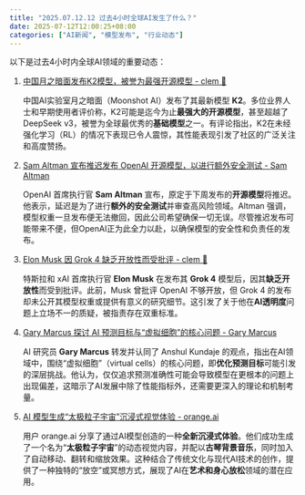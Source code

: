 ```yaml
---
title: "2025.07.12.12 过去4小时全球AI发生了什么？"
date: 2025-07-12T12:00:25+08:00
categories: ["AI新闻", "模型发布", "行业动态"]
---
```


以下是过去4小时内全球AI领域的重要动态：

1.  [中国月之暗面发布K2模型，被誉为最强开源模型 - clem 🤗](https://x.com/ClementDelangue/status/1943850674279862664)

    中国AI实验室月之暗面（Moonshot AI）发布了其最新模型 **K2**。多位业界人士和早期使用者评价称，K2可能是迄今为止**最强大的开源模型**，甚至超越了DeepSeek v3，被誉为全球最优秀的**基础模型**之一。有评论指出，K2在未经强化学习（RL）的情况下表现已令人震惊，其性能表现引发了社区的广泛关注和高度赞扬。

2.  [Sam Altman 宣布推迟发布 OpenAI 开源模型，以进行额外安全测试 - Sam Altman](https://x.com/sama/status/1943837550369812814)

    OpenAI 首席执行官 **Sam Altman** 宣布，原定于下周发布的**开源模型**将推迟。他表示，延迟是为了进行**额外的安全测试**并审查高风险领域。Altman 强调，模型权重一旦发布便无法撤回，因此公司希望确保一切无误。尽管推迟发布可能带来不便，但OpenAI正为此全力以赴，以确保模型的安全性和负责任的发布。

3.  [Elon Musk 因 Grok 4 缺乏开放性而受批评 - clem 🤗](https://x.com/ClementDelangue/status/1943861717659730057)

    特斯拉和 xAI 首席执行官 **Elon Musk** 在发布其 **Grok 4** 模型后，因其**缺乏开放性**而受到批评。此前，Musk 曾批评 OpenAI 不够开放，但 Grok 4 的发布却未公开其模型权重或提供有意义的研究细节。这引发了关于他在**AI透明度**问题上立场不一的质疑，被指责存在双重标准。

4.  [Gary Marcus 探讨 AI 预测目标与“虚拟细胞”的核心问题 - Gary Marcus](https://x.com/GaryMarcus/status/1943864213371596822)

    AI 研究员 **Gary Marcus** 转发并认同了 Anshul Kundaje 的观点，指出在AI领域中，围绕“虚拟细胞”（virtual cells）的核心问题，即**优化预测目标**可能引发的深层挑战。他认为，仅仅追求预测准确性可能会导致模型在更根本的问题上出现偏差，这暗示了AI发展中除了性能指标外，还需要更深入的理论和机制考量。

5.  [AI 模型生成“太极粒子宇宙”沉浸式视觉体验 - orange.ai](https://x.com/oran_ge/status/1943863325047369981)

    用户 orange.ai 分享了通过AI模型创造的一种**全新沉浸式体验**。他们成功生成了一个名为“**太极粒子宇宙**”的动态视觉内容，并配以**古琴背景音乐**，同时加入了自动移动、翻转和缩放效果。这种结合了传统文化与现代AI技术的创作，提供了一种独特的“放空”或冥想方式，展现了AI在**艺术和身心放松**领域的潜在应用。